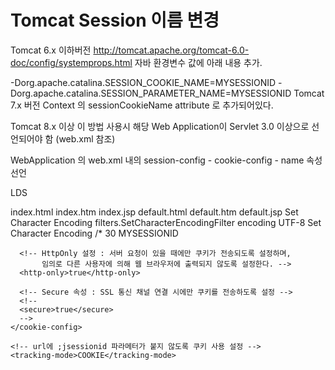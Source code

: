 # Tomcat Session 이름 변경


Tomcat 6.x 이하버전
http://tomcat.apache.org/tomcat-6.0-doc/config/systemprops.html
자바 환경변수 값에 아래 내용 추가.

-Dorg.apache.catalina.SESSION_COOKIE_NAME=MYSESSIONID
-Dorg.apache.catalina.SESSION_PARAMETER_NAME=MYSESSIONID
Tomcat 7.x 버전
Context 의 sessionCookieName attribute 로 추가되어있다.

<Context sessionCookieName="MYSESSIONID" cookies="true">
Tomcat 8.x 이상
이 방법 사용시 해당 Web Application이 Servlet 3.0 이상으로 선언되어야 함 (web.xml 참조)

WebApplication 의 web.xml 내의 session-config - cookie-config - name 속성 선언


<?xml version="1.0" encoding="UTF-8"?>
<web-app xmlns:xsi="http://www.w3.org/2001/XMLSchema-instance"
  xmlns="http://java.sun.com/xml/ns/javaee"
  xsi:schemaLocation="http://java.sun.com/xml/ns/javaee http://java.sun.com/xml/ns/javaee/web-app_3_0.xsd"
  id="WebApp_ID" version="3.0">

  <display-name>LDS</display-name>

  <welcome-file-list>
    <welcome-file>index.html</welcome-file>
    <welcome-file>index.htm</welcome-file>
    <welcome-file>index.jsp</welcome-file>
    <welcome-file>default.html</welcome-file>
    <welcome-file>default.htm</welcome-file>
    <welcome-file>default.jsp</welcome-file>
  </welcome-file-list>

  <filter>
    <filter-name>Set Character Encoding</filter-name>
    <filter-class>filters.SetCharacterEncodingFilter</filter-class>
    <init-param>
      <param-name>encoding</param-name>
      <!-- <param-value>euc-kr</param-value> -->
      <param-value>UTF-8</param-value>
    </init-param>
  </filter>

  <filter-mapping>
    <filter-name>Set Character Encoding</filter-name>
    <url-pattern>/*</url-pattern>
  </filter-mapping>

  <!-- 모든 항목은 반드시 순서를 맞춰서 선언하여야 한다. -->
  <session-config>
    <!-- 세션 유지시간 (분) -->
    <session-timeout>30</session-timeout>
    <!-- 쿠키 설정 -->
    <cookie-config>
      <!-- 임의의 Session Cookie Name 지정 할 경우,
           mod-jk의 session_cookie 도 같이 변경하여야 함 -->
      <name>MYSESSIONID</name>

      <!-- HttpOnly 설정 : 서버 요청이 있을 때에만 쿠키가 전송되도록 설정하며,
           임의로 다른 사용자에 의해 웹 브라우저에 출력되지 않도록 설정한다. -->
      <http-only>true</http-only>

      <!-- Secure 속성 : SSL 통신 채널 연결 시에만 쿠키를 전송하도록 설정 -->
      <!-- 
      <secure>true</secure>
      -->
    </cookie-config>

    <!-- url에 ;jsessionid 파라메터가 붙지 않도록 쿠키 사용 설정 -->
    <tracking-mode>COOKIE</tracking-mode>
  </session-config>

  <!-- Clustering context -->
  <distributable />
</web-app>
